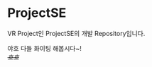 # ProjectSE
VR Project인 ProjectSE의 개발 Repository입니다. 
<div>야호 다들 화이팅 해봅시다~!</div>
<div><em><s>흐흐</s></em></div>
